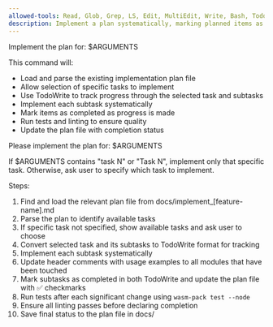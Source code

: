```yaml
---
allowed-tools: Read, Glob, Grep, LS, Edit, MultiEdit, Write, Bash, TodoWrite, Task, mcp__ide__getDiagnostics, mcp__ide__executeCode
description: Implement a plan systematically, marking planned items as done
---
```


Implement the plan for: $ARGUMENTS

This command will:
- Load and parse the existing implementation plan file
- Allow selection of specific tasks to implement
- Use TodoWrite to track progress through the selected task and subtasks
- Implement each subtask systematically
- Mark items as completed as progress is made
- Run tests and linting to ensure quality
- Update the plan file with completion status

Please implement the plan for: $ARGUMENTS

If $ARGUMENTS contains "task N" or "Task N", implement only that specific task.
Otherwise, ask user to specify which task to implement.

Steps:
1. Find and load the relevant plan file from docs/implement_[feature-name].md
2. Parse the plan to identify available tasks
3. If specific task not specified, show available tasks and ask user to choose
4. Convert selected task and its subtasks to TodoWrite format for tracking
5. Implement each subtask systematically
6. Update header comments with usage examples to all modules that have been touched
7. Mark subtasks as completed in both TodoWrite and update the plan file with ✅ checkmarks
8. Run tests after each significant change using `wasm-pack test --node`
9. Ensure all linting passes before declaring completion
10. Save final status to the plan file in docs/